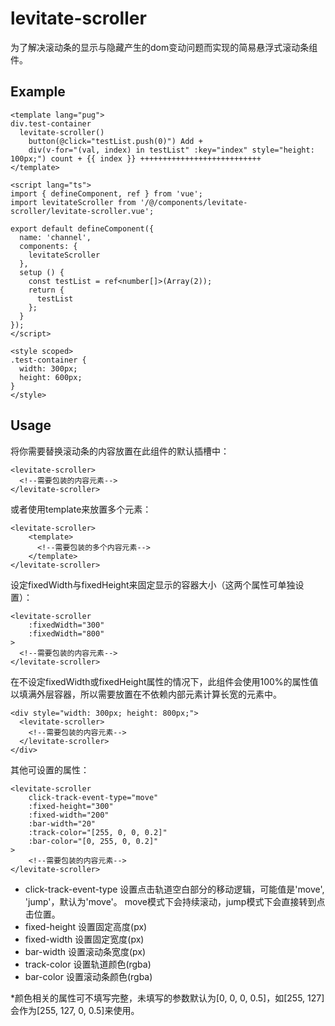 # levitate-scroller
为了解决滚动条的显示与隐藏产生的dom变动问题而实现的简易悬浮式滚动条组件。
## Example
```vue
<template lang="pug">
div.test-container
  levitate-scroller()
    button(@click="testList.push(0)") Add +
    div(v-for="(val, index) in testList" :key="index" style="height: 100px;") count + {{ index }} +++++++++++++++++++++++++++
</template>

<script lang="ts">
import { defineComponent, ref } from 'vue';
import levitateScroller from '/@/components/levitate-scroller/levitate-scroller.vue';

export default defineComponent({
  name: 'channel',
  components: {
    levitateScroller
  },
  setup () {
    const testList = ref<number[]>(Array(2));
    return {
      testList
    };
  }
});
</script>

<style scoped>
.test-container {
  width: 300px;
  height: 600px;
}
</style>
```

## Usage
将你需要替换滚动条的内容放置在此组件的默认插槽中：
```vue
<levitate-scroller>
  <!--需要包装的内容元素-->
</levitate-scroller>
```
或者使用template来放置多个元素：
```vue
<levitate-scroller>
    <template>
      <!--需要包装的多个内容元素-->
    </template>
</levitate-scroller>
```
设定fixedWidth与fixedHeight来固定显示的容器大小（这两个属性可单独设置）：
```vue
<levitate-scroller
    :fixedWidth="300"
    :fixedWidth="800"
>
  <!--需要包装的内容元素-->
</levitate-scroller>
```
在不设定fixedWidth或fixedHeight属性的情况下，此组件会使用100%的属性值以填满外层容器，所以需要放置在不依赖内部元素计算长宽的元素中。
```vue
<div style="width: 300px; height: 800px;">
  <levitate-scroller>
    <!--需要包装的内容元素-->
  </levitate-scroller>
</div>
```
其他可设置的属性：
```vue
<levitate-scroller
    click-track-event-type="move"
    :fixed-height="300"
    :fixed-width="200"
    :bar-width="20"
    :track-color="[255, 0, 0, 0.2]"
    :bar-color="[0, 255, 0, 0.2]"
>
    <!--需要包装的内容元素-->
</levitate-scroller>
```
- click-track-event-type 设置点击轨道空白部分的移动逻辑，可能值是'move', 'jump'，默认为'move'。
  move模式下会持续滚动，jump模式下会直接转到点击位置。
- fixed-height 设置固定高度(px)
- fixed-width 设置固定宽度(px)
- bar-width 设置滚动条宽度(px)
- track-color 设置轨道颜色(rgba)
- bar-color 设置滚动条颜色(rgba)

*颜色相关的属性可不填写完整，未填写的参数默认为[0, 0, 0, 0.5]，如[255, 127]会作为[255, 127, 0, 0.5]来使用。

